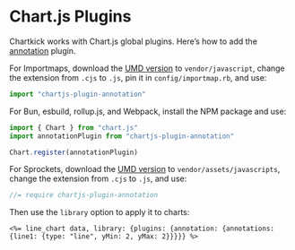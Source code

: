 # Chart.js Plugins

Chartkick works with Chart.js global plugins. Here’s how to add the [annotation](https://www.chartjs.org/chartjs-plugin-annotation/latest/) plugin.

For Importmaps, download the [UMD version](https://unpkg.com/chartjs-plugin-annotation@3/dist/chartjs-plugin-annotation.cjs) to `vendor/javascript`, change the extension from `.cjs` to `.js`, pin it in `config/importmap.rb`, and use:

```javascript
import "chartjs-plugin-annotation"
```

For Bun, esbuild, rollup.js, and Webpack, install the NPM package and use:

```javascript
import { Chart } from "chart.js"
import annotationPlugin from "chartjs-plugin-annotation"

Chart.register(annotationPlugin)
```

For Sprockets, download the [UMD version](https://unpkg.com/chartjs-plugin-annotation@3/dist/chartjs-plugin-annotation.cjs) to `vendor/assets/javascripts`, change the extension from `.cjs` to `.js`, and use:

```javascript
//= require chartjs-plugin-annotation
```

Then use the `library` option to apply it to charts:

```erb
<%= line_chart data, library: {plugins: {annotation: {annotations: {line1: {type: "line", yMin: 2, yMax: 2}}}}} %>
```
